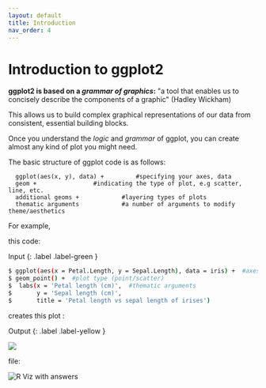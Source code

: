 ```yaml
---
layout: default
title: Introduction
nav_order: 4
---
```

# Introduction to ggplot2

**ggplot2 is based on a *grammar of graphics*:**
"a tool that enables us to concisely describe the components of a graphic" (Hadley Wickham)

This allows us to build complex graphical representations of our data from consistent, essential building blocks. 

Once you understand the *logic* and *grammar* of ggplot, you can create almost any kind of plot you might need. 

The basic structure of ggplot code is as follows: 

```
  ggplot(aes(x, y), data) +     	#specifying your axes, data
  geom +				#indicating the type of plot, e.g scatter, line, etc. 
  additional geoms +   			#layering types of plots 
  thematic arguments  			#a number of arguments to modify theme/aesthetics
```

For example, 

this code: 

Input
{: .label .label-green }
```sh
$ ggplot(aes(x = Petal.Length, y = Sepal.Length), data = iris) +  #axes and data
$ geom_point() +  #plot type (point/scatter)
$  labs(x = 'Petal length (cm)',  #thematic arguments 
$       y = 'Sepal length (cm)', 
$       title = 'Petal length vs sepal length of irises')
```

creates this plot : 

Output
{: .label .label-yellow }

![](https://ubc-library-rc.github.io/R-viz/content/images/Rplot.png)


file: 

![R Viz with answers](https://ubc-library-rc.github.io/R-viz/content/R_Viz_NEW.Rmd)

